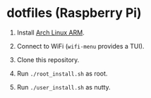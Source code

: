 # dotfiles (Raspberry Pi)

1. Install [Arch Linux ARM](https://archlinuxarm.org/platforms/armv8/broadcom/raspberry-pi-3).

2. Connect to WiFi (`wifi-menu` provides a TUI).

3. Clone this repository.

4. Run `./root_install.sh` as root.

5. Run `./user_install.sh` as nutty.

